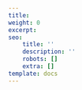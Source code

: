 ```yaml
---
title: 
weight: 0
excerpt: 
seo:
    title: ''
    description: ''
    robots: []
    extra: []
template: docs
---
```

